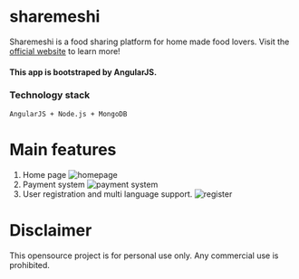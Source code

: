 # sharemeshi
Sharemeshi is a food sharing platform for home made food lovers. Visit the [official website](https://sharemeshi.com/) to learn more!

#### This app is bootstraped by AngularJS.

### Technology stack
`AngularJS + Node.js + MongoDB `

# Main features
1. Home page
![homepage](https://raw.githubusercontent.com/ambitiousbird/sharemeshi/master/img/homepage.png)
2. Payment system
![payment system](https://raw.githubusercontent.com/ambitiousbird/sharemeshi/master/img/payment.png)
3. User registration and multi language support.
![register](https://raw.githubusercontent.com/ambitiousbird/sharemeshi/master/img/register.png)


# Disclaimer
This opensource project is for personal use only. Any commercial use is prohibited.
